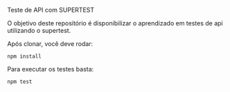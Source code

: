 Teste de API com SUPERTEST

O objetivo deste repositório é disponibilizar o aprendizado em testes de api utilizando o supertest.

Após clonar, você deve rodar:

```npm install```

Para executar os testes basta:

```npm test```